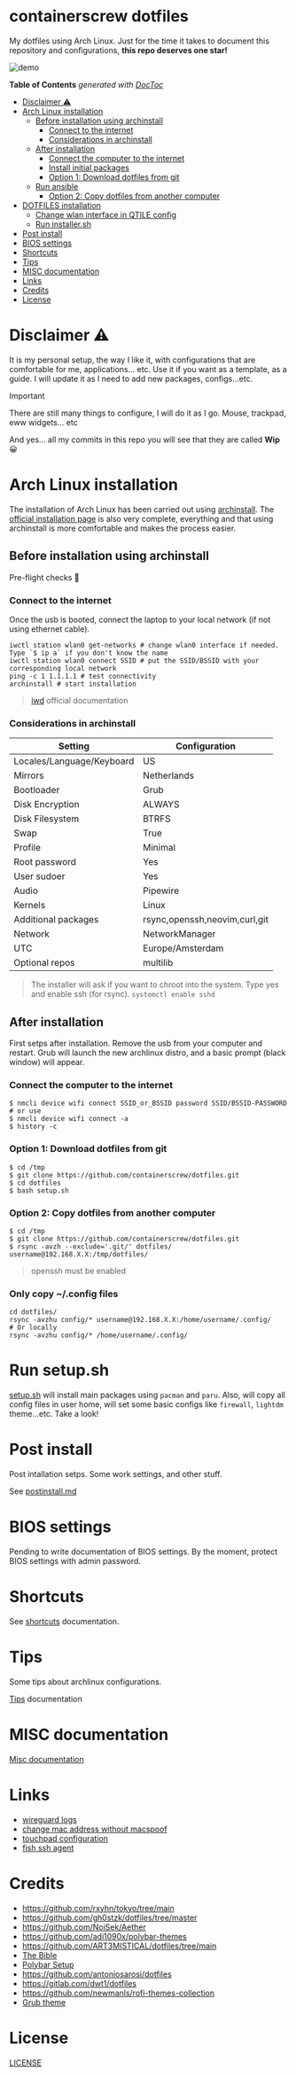 # containerscrew dotfiles

My dotfiles using Arch Linux. Just for the time it takes to document this repository and configurations, **this repo deserves one star!**

![demo](./assets/demo.gif)

<!-- START doctoc generated TOC please keep comment here to allow auto update -->
<!-- DON'T EDIT THIS SECTION, INSTEAD RE-RUN doctoc TO UPDATE -->
**Table of Contents**  *generated with [DocToc](https://github.com/thlorenz/doctoc)*

- [Disclaimer ⚠️](#disclaimer-)
- [Arch Linux installation](#arch-linux-installation)
  - [Before installation using archinstall](#before-installation-using-archinstall)
    - [Connect to the internet](#connect-to-the-internet)
    - [Considerations in archinstall](#considerations-in-archinstall)
  - [After installation](#after-installation)
    - [Connect the computer to the internet](#connect-the-computer-to-the-internet)
    - [Install initial packages](#install-initial-packages)
    - [Option 1: Download dotfiles from git](#option-1-download-dotfiles-from-git)
  - [Run ansible](#run-ansible)
    - [Option 2: Copy dotfiles from another computer](#option-2-copy-dotfiles-from-another-computer)
- [DOTFILES installation](#dotfiles-installation)
  - [Change wlan interface in QTILE config](#change-wlan-interface-in-qtile-config)
  - [Run installer.sh](#run-installersh)
- [Post install](#post-install)
- [BIOS settings](#bios-settings)
- [Shortcuts](#shortcuts)
- [Tips](#tips)
- [MISC documentation](#misc-documentation)
- [Links](#links)
- [Credits](#credits)
- [License](#license)

<!-- END doctoc generated TOC please keep comment here to allow auto update -->


# Disclaimer ⚠️

It is my personal setup, the way I like it, with configurations that are comfortable for me, applications... etc. Use it if you want as a template, as a guide. I will update it as I need to add new packages, configs...etc.

> [!IMPORTANT]
> There are still many things to configure, I will do it as I go. Mouse, trackpad, eww widgets... etc

And yes... all my commits in this repo you will see that they are called **Wip** 😀

# Arch Linux installation

The installation of Arch Linux has been carried out using [archinstall](https://wiki.archlinux.org/title/archinstall).
The [official installation page](https://wiki.archlinux.org/title/Installation_guide) is also very complete, everything and that using archinstall is more comfortable and makes the process easier.

## Before installation using archinstall

Pre-flight checks 🚀

### Connect to the internet

Once the usb is booted, connect the laptop to your local network (if not using ethernet cable).

```shell
iwctl station wlan0 get-networks # change wlan0 interface if needed. Type `$ ip a` if you don't know the name
iwctl station wlan0 connect SSID # put the SSID/BSSID with your corresponding local network
ping -c 1 1.1.1.1 # test connectivity
archinstall # start installation
```

> [iwd](https://wiki.archlinux.org/title/Iwd) official documentation

### Considerations in archinstall

| Setting                   | Configuration                 |
|---------------------------|-------------------------------|
| Locales/Language/Keyboard | US                            |
| Mirrors                   | Netherlands                   |
| Bootloader                | Grub                          |
| Disk Encryption           | ALWAYS                        |
| Disk Filesystem           | BTRFS                         |
| Swap                      | True                          |
| Profile                   | Minimal                       |
| Root password             | Yes                           |
| User sudoer               | Yes                           |
| Audio                     | Pipewire                      |
| Kernels                   | Linux                         |
| Additional packages       | rsync,openssh,neovim,curl,git |
| Network                   | NetworkManager                |
| UTC                       | Europe/Amsterdam              |
| Optional repos            | multilib                      |

> The installer will ask if you want to chroot into the system. Type yes and enable ssh (for rsync). `systemctl enable sshd`

## After installation

First setps after installation. Remove the usb from your computer and restart. Grub will launch the new archlinux distro, and a basic prompt (black window) will appear.


### Connect the computer to the internet

```shell
$ nmcli device wifi connect SSID_or_BSSID password SSID/BSSID-PASSWORD
# or use
$ nmcli device wifi connect -a
$ history -c
```

### Option 1: Download dotfiles from git

```shell
$ cd /tmp
$ git clone https://github.com/containerscrew/dotfiles.git
$ cd dotfiles
$ bash setup.sh
```

### Option 2: Copy dotfiles from another computer

```shell
$ cd /tmp
$ git clone https://github.com/containerscrew/dotfiles.git
$ rsync -avzh --exclude='.git/' dotfiles/ username@192.168.X.X:/tmp/dotfiles/
```
> openssh must be enabled

### Only copy ~/.config files

```shell
cd dotfiles/
rsync -avzhu config/* username@192.168.X.X:/home/username/.config/
# Or locally
rsync -avzhu config/* /home/username/.config/
```

# Run setup.sh

[setup.sh](./installer.sh) will install main packages using `pacman` and `paru`. Also, will copy all config files in user home, will set some basic configs like `firewall`, `lightdm` theme...etc. Take a look!


# Post install

Post intallation setps. Some work settings, and other stuff.

See [postinstall.md](./docs/postinstall.md)


# BIOS settings

Pending to write documentation of BIOS settings. By the moment, protect BIOS settings with admin password.

# Shortcuts

See [shortcuts](./docs/shortcuts.md) documentation.

# Tips

Some tips about archlinux configurations.

[Tips](./docs/tips.md) documentation

# MISC documentation

[Misc documentation](./docs/misc.md)

# Links

* [wireguard logs](https://www.procustodibus.com/blog/2021/03/wireguard-logs/)
* [change mac address without macspoof](https://wiki.archlinux.org/title/Network_configuration)
* [touchpad configuration](https://wiki.archlinux.org/title/Libinput)
* [fish ssh agent](https://github.com/ivakyb/fish_ssh_agent)


# Credits

* https://github.com/rxyhn/tokyo/tree/main
* https://github.com/gh0stzk/dotfiles/tree/master
* https://github.com/NoiSek/Aether
* https://github.com/adi1090x/polybar-themes
* https://github.com/ART3MISTICAL/dotfiles/tree/main
* [The Bible](https://wiki.archlinux.org/)
* [Polybar Setup](https://www.youtube.com/watch?v=tOBDUBEMAKM)
* https://github.com/antoniosarosi/dotfiles
* https://gitlab.com/dwt1/dotfiles
* https://github.com/newmanls/rofi-themes-collection
* [Grub theme](https://www.gnome-look.org/p/2076542)

# License

[LICENSE](./LICENSE)
